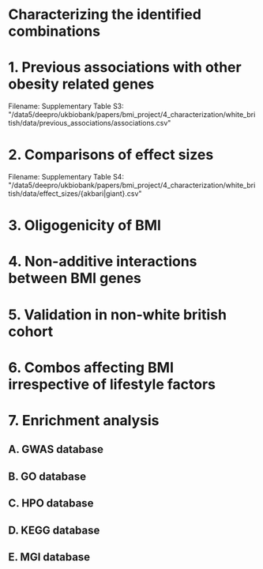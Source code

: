 # Characterizing the identified combinations

# 1. Previous associations with other obesity related genes
Filename: Supplementary Table S3: "/data5/deepro/ukbiobank/papers/bmi_project/4_characterization/white_british/data/previous_associations/associations.csv"

# 2. Comparisons of effect sizes
Filename: Supplementary Table S4: "/data5/deepro/ukbiobank/papers/bmi_project/4_characterization/white_british/data/effect_sizes/{akbari|giant}.csv"

# 3. Oligogenicity of BMI

# 4. Non-additive interactions between BMI genes

# 5. Validation in non-white british cohort

# 6. Combos affecting BMI irrespective of lifestyle factors

# 7. Enrichment analysis

## A. GWAS database

## B. GO database

## C. HPO database

## D. KEGG database

## E. MGI database

